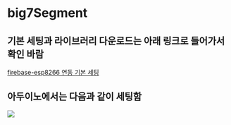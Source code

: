 # big7Segment

## 기본 세팅과 라이브러리 다운로드는 아래 링크로 들어가서 확인 바람  
[firebase-esp8266 연동 기본 세팅](https://github.com/mtinet/Firebase-Arduino/tree/master/Arduino%20Project)  


## 아두이노에서는 다음과 같이 세팅함  
![](https://github.com/mtinet/big7SegmentAtArduinoAndFirebase/blob/master/image/firebaseSetting.png?raw=true)  


